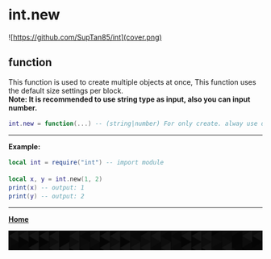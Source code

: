 # int.new

![https://github.com/SupTan85/int](cover.png)

## function

This function is used to create multiple objects at once, This function uses the default size settings per block.\
**Note: It is recommended to use string type as input, also you can input number.**

```lua
int.new = function(...) -- (string|number) For only create. alway use default size! **BLOCK SIZE SHOULD BE SAME WHEN CALCULATE**
```

---

**Example:**

```lua
local int = require("int") -- import module

local x, y = int.new(1, 2)
print(x) -- output: 1
print(y) -- output: 2
```

---

[**Home**](../README.md#function--methods)

![end](image-d.png)
